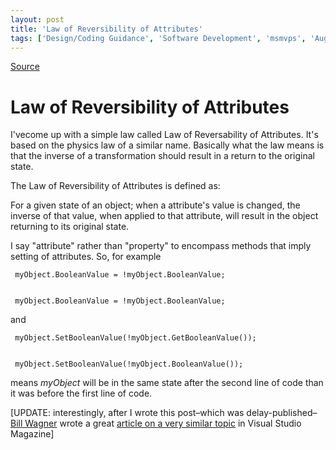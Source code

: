 ```yaml
---
layout: post
title: 'Law of Reversibility of Attributes'
tags: ['Design/Coding Guidance', 'Software Development', 'msmvps', 'August 2008']
---
```

[Source](http://blogs.msmvps.com/peterritchie/2008/08/13/law-of-reversibility-of-attributes/ "Permalink to Law of Reversibility of Attributes")

# Law of Reversibility of Attributes

I'vecome up with a simple law called Law of Reversability of Attributes. It's based on the physics law of a similar name. Basically what the law means is that the inverse of a transformation should result in a return to the original state.

The Law of Reversibility of Attributes is defined as:

For a given state of an object; when a attribute's value is changed, the inverse of that value, when applied to that attribute, will result in the object returning to its original state.

I say "attribute" rather than "property" to encompass methods that imply setting of attributes. So, for example
    
    
     myObject.BooleanValue = !myObject.BooleanValue;
    
    
     myObject.BooleanValue = !myObject.BooleanValue;

and
    
    
     myObject.SetBooleanValue(!myObject.GetBooleanValue());
    
    
     myObject.SetBooleanValue(!myObject.BooleanValue());

means _myObject_ will be in the same state after the second line of code than it was before the first line of code.

[UPDATE: interestingly, after I wrote this post–which was delay-published–[Bill Wagner][1] wrote a great [article on a very similar topic][2] in Visual Studio Magazine]

[1]: http://srtsolutions.com/blogs/billwagner/default.aspx
[2]: http://visualstudiomagazine.com/columns/article.aspx?editorialsid=2719


